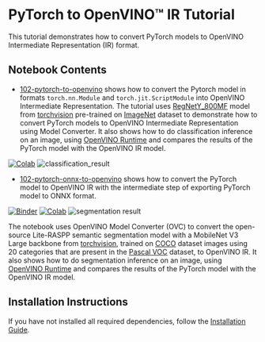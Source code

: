# PyTorch to OpenVINO™ IR Tutorial

This tutorial demonstrates how to convert PyTorch models to OpenVINO Intermediate Representation (IR) format.

## Notebook Contents

* [102-pytorch-to-openvino](./102-pytorch-to-openvino.ipynb) shows how to convert the Pytorch model in formats `torch.nn.Module` and `torch.jit.ScriptModule` into OpenVINO Intermediate Representation. The tutorial uses [RegNetY_800MF](https://arxiv.org/abs/2003.13678) model from [torchvision](https://pytorch.org/vision/stable/index.html) pre-trained on [ImageNet](https://www.image-net.org/) dataset to demonstrate how to convert PyTorch models to OpenVINO Intermediate Representation using Model Converter. It also shows how to do classification inference on an image, using [OpenVINO Runtime](https://docs.openvino.ai/nightly/openvino_docs_OV_UG_OV_Runtime_User_Guide.html) and compares the results of the PyTorch model with the OpenVINO IR model.

[![Colab](https://colab.research.google.com/assets/colab-badge.svg)](https://colab.research.google.com/github/openvinotoolkit/openvino_notebooks/blob/main/notebooks/102-pytorch-to-openvino/102-pytorch-to-openvino.ipynb)
![classification_result](https://user-images.githubusercontent.com/29454499/250586825-2a4a74a6-e091-4e47-8f29-59a72fe4975f.png)


* [102-pytorch-onnx-to-openvino](./102-pytorch-onnx-to-openvino.ipynb) shows how to convert the PyTorch model to OpenVINO IR with the intermediate step of exporting PyTorch model to ONNX format.

[![Binder](https://mybinder.org/badge_logo.svg)](https://mybinder.org/v2/gh/openvinotoolkit/openvino_notebooks/HEAD?filepath=notebooks%2F102-pytorch-onnx-to-openvino%2F102-pytorch-onnx-to-openvino.ipynb)
[![Colab](https://colab.research.google.com/assets/colab-badge.svg)](https://colab.research.google.com/github/openvinotoolkit/openvino_notebooks/blob/main/notebooks/102-pytorch-to-openvino/102-pytorch-onnx-to-openvino.ipynb)
![segmentation result](https://user-images.githubusercontent.com/29454499/203723317-1716e3ca-b390-47e1-bb98-07b4d8d097a0.png)

The notebook uses OpenVINO Model Converter (OVC) to convert the open-source Lite-RASPP semantic segmentation model with a MobileNet V3 Large backbone from [torchvision](https://pytorch.org/vision/main/models/lraspp.html), trained on [COCO](https://cocodataset.org) dataset images using 20 categories that are present in the [Pascal VOC](https://paperswithcode.com/dataset/pascal-voc) dataset, to OpenVINO IR. It also shows how to do segmentation inference on an image, using [OpenVINO Runtime](https://docs.openvino.ai/nightly/openvino_docs_OV_UG_OV_Runtime_User_Guide.html) and compares the results of the PyTorch model with the OpenVINO IR model.
 

## Installation Instructions

If you have not installed all required dependencies, follow the [Installation Guide](../../README.md).